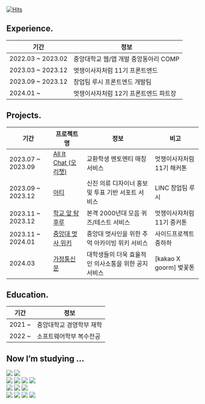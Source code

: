 [![Hits](https://hits.seeyoufarm.com/api/count/incr/badge.svg?url=https%3A%2F%2Fgithub.com%2Fgominzip&count_bg=%2379C83D&title_bg=%23555555&icon=&icon_color=%23E7E7E7&title=hits&edge_flat=false)](https://hits.seeyoufarm.com)

## Experience.

| 기간 | 정보 |
| ------------ | ------------- |
| 2022.03 ~ 2023.02 | 중앙대학교 웹/앱 개발 중앙동아리 COMP  |
| 2023.03 ~ 2023.12 | 멋쟁이사자처럼 11기 프론트엔드 |
| 2023.09 ~ 2023.12 | 창업팀 루시 프론트엔드 개발팀 |
| 2024.01 ~ | 멋쟁이사자처럼 12기 프론트엔드 파트장 |

## Projects.

| 기간 | 프로젝트명 | 정보 | 비고 |
| ------------ | ------------- | ------------- | ------------- |
| 2023.07 ~ 2023.09 | [All It Chat (오리챗)](https://github.com/Team-All-It-Chat/AIC-Web) | 교환학생 멘토멘티 매칭 서비스 | 멋쟁이사자처럼 11기 해커톤|
| 2023.09 ~ 2023.12 | [아티](https://github.com/Lucy-Arti/Arti-Client) | 신진 의류 디자이너 홍보 및 투표 기반 서포트 서비스| LINC 창업팀 루시 |
| 2023.11 ~ 2023.12 | [학교 앞 탕후루](https://github.com/huru-huru/huruhuru-Client) | 본격 2000년대 모음 퀴즈/테스트 서비스 | 멋쟁이사자처럼 11기 중커톤 |
| 2023.11 ~ 2024.01 | [중앙대 멋사 위키](https://github.com/cau-likelion-org/kiwi-client) | 중앙대 멋사인을 위한 추억 아카이빙 위키 서비스 | 사이드프로젝트 중하하 |
| 2024.03 | [가정통신문](https://github.com/9oormthon-univ/2024_BEOTKKOTTHON_TEAM_15_FE) | 대학생들의 더욱 효율적인 의사소통을 위한 공지 서비스 | [kakao X goorm] 벚꽃톤 |

## Education.

| 기간 | 정보 |
| ------------ | ------------- |
| 2021 ~ | 중앙대학교 경영학부 재학  |
| 2022 ~ | 소프트웨어학부 복수전공  |
  
## Now I’m studying ...
<div align="start">
  <img src="https://img.shields.io/badge/python-3776AB?style=flat-square&logo=python&logoColor=white"> 
 <img src="https://img.shields.io/badge/dart-%230175C2.svg?style=flat-square&logo=dart&logoColor=white">  
    <br>
    
  <img src="https://img.shields.io/badge/html5-E34F26?style=flat-square&logo=html5&logoColor=white"> 
  <img src="https://img.shields.io/badge/css3-1572B6?style=flat-square&logo=css3&logoColor=white"> 
  <img src="https://img.shields.io/badge/javascript-F7DF1E?style=flat-square&logo=javascript&logoColor=black"> 
  <img src="https://img.shields.io/badge/typescript-3178C6?style=flat-square&logo=typescript&logoColor=white"> 
    <br>

 <img src="https://img.shields.io/badge/mysql-4479A1?style=flat-square&logo=mysql&logoColor=white"> 
  <img src="https://img.shields.io/badge/firebase-FFCA28?style=flat-square&logo=firebase&logoColor=white">
  <img src="https://img.shields.io/badge/Amazon AWS-232F3E?style=flat-square&logo=Amazon%20AWS&logoColor=white"/>
  <br>
    
  <img src="https://img.shields.io/badge/react-61DAFB?style=flat-square&logo=react&logoColor=black"> 
  <img src="https://img.shields.io/badge/Next.js-000000?style=flat-square&logo=Next.js&logoColor=white">
  <img src="https://img.shields.io/badge/Flutter-%2302569B.svg?style=flat-square&logo=Flutter&logoColor=white">  
  <img src="https://img.shields.io/badge/node.js-339933?style=flat-square&logo=Node.js&logoColor=white">
    <br>
    
</div>
</div>


